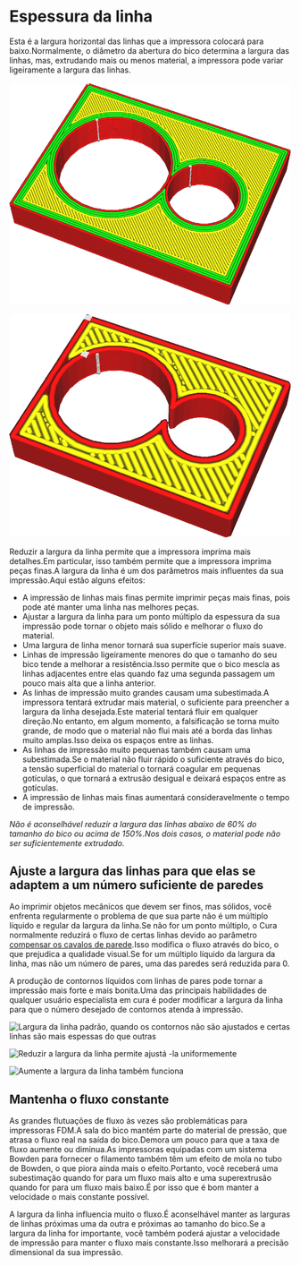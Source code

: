 Espessura da linha
====
Esta é a largura horizontal das linhas que a impressora colocará para baixo.Normalmente, o diâmetro da abertura do bico determina a largura das linhas, mas, extrudando mais ou menos material, a impressora pode variar ligeiramente a largura das linhas.

![Linhas muito finas](../../../articles/images/line_width_small.png)

![Linhas muito amplas](../../../articles/images/line_width_large.png)

Reduzir a largura da linha permite que a impressora imprima mais detalhes.Em particular, isso também permite que a impressora imprima peças finas.A largura da linha é um dos parâmetros mais influentes da sua impressão.Aqui estão alguns efeitos:
* A impressão de linhas mais finas permite imprimir peças mais finas, pois pode até manter uma linha nas melhores peças.
* Ajustar a largura da linha para um ponto múltiplo da espessura da sua impressão pode tornar o objeto mais sólido e melhorar o fluxo do material.
* Uma largura de linha menor tornará sua superfície superior mais suave.
* Linhas de impressão ligeiramente menores do que o tamanho do seu bico tende a melhorar a resistência.Isso permite que o bico mescla as linhas adjacentes entre elas quando faz uma segunda passagem um pouco mais alta que a linha anterior.
* As linhas de impressão muito grandes causam uma subestimada.A impressora tentará extrudar mais material, o suficiente para preencher a largura da linha desejada.Este material tentará fluir em qualquer direção.No entanto, em algum momento, a falsificação se torna muito grande, de modo que o material não flui mais até a borda das linhas muito amplas.Isso deixa os espaços entre as linhas.
* As linhas de impressão muito pequenas também causam uma subestimada.Se o material não fluir rápido o suficiente através do bico, a tensão superficial do material o tornará coagular em pequenas gotículas, o que tornará a extrusão desigual e deixará espaços entre as gotículas.
* A impressão de linhas mais finas aumentará consideravelmente o tempo de impressão.

*Não é aconselhável reduzir a largura das linhas abaixo de 60% do tamanho do bico ou acima de 150%.Nos dois casos, o material pode não ser suficientemente extrudado.*

Ajuste a largura das linhas para que elas se adaptem a um número suficiente de paredes
----
Ao imprimir objetos mecânicos que devem ser finos, mas sólidos, você enfrenta regularmente o problema de que sua parte não é um múltiplo líquido e regular da largura da linha.Se não for um ponto múltiplo, o Cura normalmente reduzirá o fluxo de certas linhas devido ao parâmetro [compensar os cavalos de parede](../shell/Travel_compense_overlapping_walls_vabled.md).Isso modifica o fluxo através do bico, o que prejudica a qualidade visual.Se for um múltiplo líquido da largura da linha, mas não um número de pares, uma das paredes será reduzida para 0.

A produção de contornos líquidos com linhas de pares pode tornar a impressão mais forte e mais bonita.Uma das principais habilidades de qualquer usuário especialista em cura é poder modificar a largura da linha para que o número desejado de contornos atenda à impressão.

![Largura da linha padrão, quando os contornos não são ajustados e certas linhas são mais espessas do que outras](../../../articles/images/line_width_fit_bad.png)

![Reduzir a largura da linha permite ajustá -la uniformemente](../../../articles/images/line_width_fit_good_small.png)

![Aumente a largura da linha também funciona](../../../articles/images/line_width_fit_good_large.png)

Mantenha o fluxo constante
----
As grandes flutuações de fluxo às vezes são problemáticas para impressoras FDM.A sala do bico mantém parte do material de pressão, que atrasa o fluxo real na saída do bico.Demora um pouco para que a taxa de fluxo aumente ou diminua.As impressoras equipadas com um sistema Bowden para fornecer o filamento também têm um efeito de mola no tubo de Bowden, o que piora ainda mais o efeito.Portanto, você receberá uma subestimação quando for para um fluxo mais alto e uma superextrusão quando for para um fluxo mais baixo.É por isso que é bom manter a velocidade o mais constante possível.

A largura da linha influencia muito o fluxo.É aconselhável manter as larguras de linhas próximas uma da outra e próximas ao tamanho do bico.Se a largura da linha for importante, você também poderá ajustar a velocidade de impressão para manter o fluxo mais constante.Isso melhorará a precisão dimensional da sua impressão.